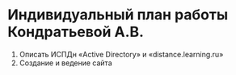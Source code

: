 # Индивидуальный план работы Кондратьевой А.В.
1. Описать ИСПДн «Active Directory» и «distance.learning.ru» 
2. Создание и ведение сайта
